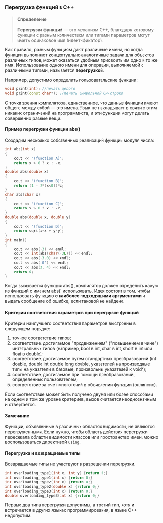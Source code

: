 ### Перегрузка функций в С++ ###

>#### Определение ####
>**Перегрузка функций** — это механизм С++, благодаря которому функции с разным количеством или типами параметров 
>могут иметь одинаковое имя (идентификатор).

Как правило, разным функциям дают различные имена, но когда функции выполняют концептуально аналогичные задачи 
для объектов различных типов, может оказаться удобным присвоить им одно и то же имя. Использование одного имени 
для операции, выполняемой с различными типами, называется **перегрузкой**.

Например, допустимо определить пользовательские функции:
```c++
void print(int); //печать целого
void print(const char*); //печать символьной Си-строки
```
С точки зрения компилятора, единственное, что данные функции имеют общего между собой — это имена. Язык не 
накладывает в связи с этим никаких ограничений на программиста, и эти функции могут делать совершенно разные 
вещи.

#### Пример перегрузки функции abs() ####

Создадим несколько собственных реализаций функции модуля числа:
```c++
int abs(int x)
{
    cout << "(function A)";
    return x > 0 ? x : -x;
}
double abs(double x)
{
    cout << "(function B)";
    return (1 - 2*(x<0))*x;
}
char abs(char x)
{
    cout << "(function C)";
    return x > 0 ? x : -x;
}
double abs(double x, double y)
{
    cout << "(function D)";
    return sqrt(x*x + y*y);
}
int main()
{
    cout << abs(-3) << endl;
    cout << int(abs(char(-3L))) << endl;
    cout << abs(-3.0) << endl;
    cout << abs('0') << endl;
    cout << abs(3, 4) << endl;
    return 0;
}
```
Когда вызывается функция abs(), компилятор должен определить какую из функций с именем abs() использовать. Идея 
состоит в том, чтобы использовать функцию **с наиболее подходящими аргументами** и выдать сообщение об ошибке, если 
таковой не найдено.

#### Критерии соответствия параметров при перегрузке функций ####

Критерии наилучшего соответствия параметров выстроены в следующем порядке:

1. точное соответствие типов;
2. соответствие, достигаемое "продвижением" ("повышением в чине") интегральных типов (например, bool в int, char в int, 
short в int или float в double);
3. соответствие, достигаемое путем стандартных преобразований (int double, double int double long double, указателей на 
производные типы на указатели в базовые, произвольны указателей к void*);
4. соответствие, достигаемое при помощи преобразований, определенных пользователем;
5. соответствие за счет многоточий в объявлении функции (эллипсис).

Если соответствие может быть получено двумя или более способами на одном и том же уровне критериев, вызов считается 
неоднозначным и отвергается.

#### Замечание ####

Функции, объявленные в различных областях видимости, не являются перегруженными. Если нужно, чтобы область действия 
перегрузки пересекала области видимости классов или пространство имен, можно воспользоваться директивой `using`.

#### Перегрузка и возвращаемые типы ####

Возвращаемые типы не участвуют в разрешении перегрузки.
```c++
int overloading_type1(int x, int y) {return 0;}
int overloading_type1(int x) {return 0;}
int overloading_type2(int x) {return 0;}
int overloading_type2(double x) {return 0;}
int overloading_type3(int x) {return 0;}
double overloading_type3(int x) {return 0;}
```
Первые два типа перегрузки допустимы, а третий тип, хотя и встречается в других языках программирования, в языке С++ 
недопустим.
